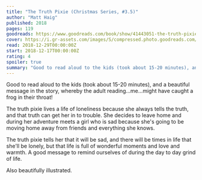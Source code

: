 ```yaml
---
title: "The Truth Pixie (Christmas Series, #3.5)"
author: "Matt Haig"
published: 2018
pages: 119
goodreads: https://www.goodreads.com/book/show/41443051-the-truth-pixie
cover: https://i.gr-assets.com/images/S/compressed.photo.goodreads.com/books/1535056705l/41443051._SX98_.jpg
read: 2018-12-29T00:00:00Z
start: 2018-12-17T00:00:00Z
rating: 4
spoiler: true
summary: "Good to read aloud to the kids (took about 15-20 minutes), and a beautiful message in the story, whereby the adult reading...me...might have caught a frog in their throat!"
---
```


Good to read aloud to the kids (took about 15-20 minutes), and a beautiful message in the story, whereby the adult reading...me...might have caught a frog in their throat!  
  
The truth pixie lives a life of loneliness because she always tells the truth, and that truth can get her in to trouble. She decides to leave home and during her adventure meets a girl who is sad because she's going to be moving home away from friends and everything she knows.  
  
The truth pixie tells her that it will be sad, and there will be times in life that she'll be lonely, but that life is full of wonderful moments and love and warmth. A good message to remind ourselves of during the day to day grind of life.  
  
Also beautifully illustrated.